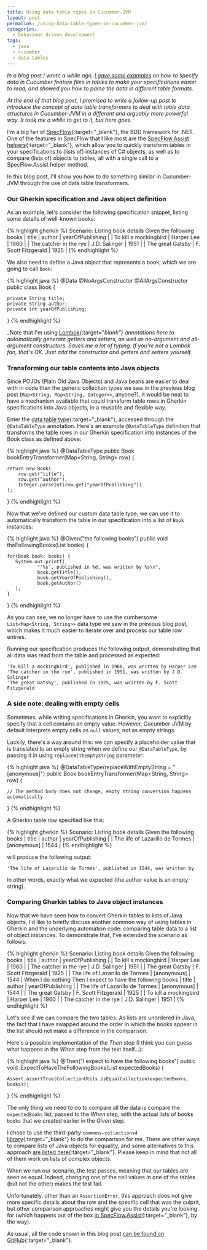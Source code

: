 ```yaml
---
title: Using data table types in Cucumber-JVM
layout: post
permalink: /using-data-table-types-in-cucumber-jvm/
categories:
  - behaviour driven development
tags:
  - java
  - cucumber
  - data tables
---
```

_In a blog post I wrote a while ago, [I gave some examples](/using-data-tables-in-cucumber-jvm-for-better-readable-specifications/) on how to specify data in Cucumber feature files in tables to make your specifications easier to read, and showed you how to parse the data in different table formats._

_At the end of that blog post, I promised to write a follow-up post to introduce the concept of data table transformers to deal with table data structures in Cucumber-JVM in a different and arguably more powerful way. It took me a while to get to it, but here goes._

I'm a big fan of [SpecFlow](https://specflow.org/){:target="_blank"}, the BDD framework for .NET. One of the features in SpecFlow that I like most are the [SpecFlow.Assist helpers](https://docs.specflow.org/projects/specflow/en/latest/Bindings/SpecFlow-Assist-Helpers.html){:target="_blank"}, which allow you to quickly transform tables in your specifications to (lists of) instances of C# objects, as well as to compare (lists of) objects to tables, all with a single call to a SpecFlow.Assist helper method.

In this blog post, I'll show you how to do something similar in Cucumber-JVM through the use of data table transformers.

### Our Gherkin specification and Java object definition
As an example, let's consider the following specification snippet, listing some details of well-known books:

{% highlight gherkin %}
Scenario: Listing book details
  Given the following books
    | title                           | author              | yearOfPublishing |
    | To kill a mockingbird           | Harper Lee          | 1960             |
    | The catcher in the rye          | J.D. Salinger       | 1951             |
    | The great Gatsby                | F. Scott Fitzgerald | 1925             |
{% endhighlight %}

We also need to define a Java object that represents a book, which we are going to call `Book`:

{% highlight java %}
@Data
@NoArgsConstructor
@AllArgsConstructor
public class Book {

    private String title;
    private String author;
    private int yearOfPublishing;
}
{% endhighlight %}

_Note that I'm using [Lombok](https://projectlombok.org/){:target="_blank"} annotations here to automatically generate getters and setters, as well as no-argument and all-argument constructors. Saves me a lot of typing. If you're not a Lombok fan, that's OK. Just add the constructor and getters and setters yourself._

### Transforming our table contents into Java objects
Since POJOs (Plain Old Java Objects) and Java beans are easier to deal with in code than the generic collection types we saw in the previous blog post (`Map<String, Map<String, Integer>>`, anyone?), it would be neat to have a mechanism available that could transform table rows in Gherkin specifications into Java objects, in a reusable and flexible way.

Enter the [data table type](https://github.com/cucumber/cucumber-jvm/tree/main/java#data-table-type){:target="_blank"}, accessed through the `@DataTableType` annotation. Here's an example `@DataTableType` definition that transforms the table rows in our Gherkin specification into instances of the Book class as defined above:

{% highlight java %}
@DataTableType
public Book bookEntryTransformer(Map<String, String> row) {

	return new Book(
		row.get("title"),
		row.get("author"),
		Integer.parseInt(row.get("yearOfPublishing"))
	);
}
{% endhighlight %}

Now that we've defined our custom data table type, we can use it to automatically transform the table in our specification into a list of `Book` instances:

{% highlight java %}
@Given("the following books")
public void theFollowingBooks(List<Book> books) {

	for(Book book: books) {	
	   System.out.printf(
			   "'%s', published in %d, was written by %s\n",
			   book.getTitle(),
			   book.getYearOfPublishing(),
			   book.getAuthor()
	   );
	}
}
{% endhighlight %}

As you can see, we no longer have to use the cumbersome `List<Map<String, String>>` data type we saw in the previous blog post, which makes it much easier to iterate over and process our table row entries.

Running our specification produces the following output, demonstrating that all data was read from the table and processed as expected:

```
'To kill a mockingbird', published in 1960, was written by Harper Lee
'The catcher in the rye', published in 1951, was written by J.D. Salinger
'The great Gatsby', published in 1925, was written by F. Scott Fitzgerald
```

### A side note: dealing with empty cells
Sometimes, while writing specifications in Gherkin, you want to explicitly specify that a cell contains an empty value. However, Cucumber-JVM by default interprets empty cells as `null` values, not as empty strings.

Luckily, there's a way around this: we can specify a placeholder value that is translated to an empty string when we define our `@DataTableType`, by passing it in using `replaceWithEmptyString` parameter:

{% highlight java %}
@DataTableType(replaceWithEmptyString = "[anonymous]")
public Book bookEntryTransformer(Map<String, String> row) {

	// The method body does not change, empty string conversion happens automatically
}
{% endhighlight %}

A Gherkin table row specified like this:

{% highlight gherkin %}
Scenario: Listing book details
  Given the following books
    | title                           | author              | yearOfPublishing |
    | The life of Lazarillo de Tormes | [anonymous]         | 1544             |
{% endhighlight %}

will produce the following output:

```
'The life of Lazarillo de Tormes', published in 1544, was written by
```

In other words, exactly what we expected (the author value is an empty string).

### Comparing Gherkin tables to Java object instances
Now that we have seen how to convert Gherkin tables to lists of Java objects, I'd like to briefly discuss another common way of using tables in Gherkin and the underlying automation code: comparing table data to a list of object instances. To demonstrate that, I've extended the scenario as follows:

{% highlight gherkin %}
Scenario: Listing book details
  Given the following books
    | title                           | author              | yearOfPublishing |
    | To kill a mockingbird           | Harper Lee          | 1960             |
    | The catcher in the rye          | J.D. Salinger       | 1951             |
    | The great Gatsby                | F. Scott Fitzgerald | 1925             |
    | The life of Lazarillo de Tormes | [anonymous]         | 1544             |
  When I do nothing
  Then I expect to have the following books
    | title                           | author              | yearOfPublishing |
    | The life of Lazarillo de Tormes | [anonymous]         | 1544             |
    | The great Gatsby                | F. Scott Fitzgerald | 1925             |
    | To kill a mockingbird           | Harper Lee          | 1960             |
    | The catcher in the rye          | J.D. Salinger       | 1951             |
{% endhighlight %}

Let's see if we can compare the two tables. As lists are unordered in Java, the fact that I have swapped around the order in which the books appear in the list should not make a difference in the comparison.

Here's a possible implementation of the _Then_ step (I think you can guess what happens in the _When_ step from the text itself...):

{% highlight java %}
@Then("I expect to have the following books")
public void iExpectToHaveTheFollowingBooks(List<Book> expectedBooks) {

	Assert.assertTrue(CollectionUtils.isEqualCollection(expectedBooks, books));
}
{% endhighlight %}

The only thing we need to do to compare all the data is compare the `expectedBooks` list, passed to the _When_ step, with the actual lists of books `books` that we created earlier in the _Given_ step.

I chose to use the third-party `commons-collections4` [library](https://search.maven.org/artifact/org.apache.commons/commons-collections4/4.4/jar){:target="_blank"} to do the comparison for me. There are other ways to compare lists of Java objects for equality, and some alternatives to this approach [are listed here](https://www.techiedelight.com/compare-two-lists-for-equality-java/){:target="_blank"}. Please keep in mind that not all of them work on lists of complex objects.

When we run our scenario, the test passes, meaning that our tables are seen as equal. Indeed, changing one of the cell values in one of the tables (but not the other) makes the test fail.

Unfortunately, other than an `AssertionError`, this approach does not give more specific details about the row and the specific cell that was the culprit, but other comparison approaches might give you the details you're looking for (which happens out of the box [in SpecFlow.Assist](https://blog.testproject.io/2019/11/13/working-effectively-with-specflow-tables/){:target="_blank"}, by the way).

As usual, all the code shown in this blog post [can be found on GitHub](https://github.com/basdijkstra/ota-examples/tree/master/cucumber-data-tables){:target="_blank"}.